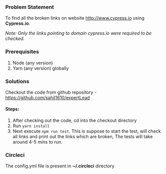 ### Problem Statement
To find all the broken links on website http://www.cypress.io using **Cypress.io**.



*Note: Only the links pointing to domain cypress.io were required to be checked.*
### Prerequisites
1. Node (any version)
2. Yarn (any version) globally

### Solutions
Checkout the code from github repository - https://github.com/sahil1610/expertLead 
#### Steps:
1. After checking out the code, cd into the checkout directory
2. Run `yarn install`
3. Next execute `npm run test`. This is suppose to start the test, will check all links and print out the links which are broken, The tests will take around 4-5 mins to run.

### Circleci
The config.yml file is present in **~/.circleci** directory
